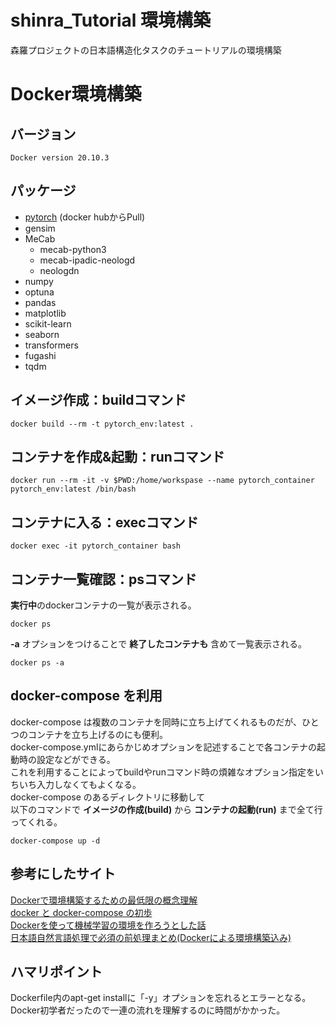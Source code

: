 # shinra_Tutorial 環境構築
森羅プロジェクトの日本語構造化タスクのチュートリアルの環境構築

# Docker環境構築
## バージョン
```
Docker version 20.10.3
```



## パッケージ
- [pytorch](https://hub.docker.com/r/pytorch/pytorch) (docker hubからPull)
- gensim
- MeCab
  -  mecab-python3
  -  mecab-ipadic-neologd
  -  neologdn
- numpy
- optuna
- pandas
- matplotlib
- scikit-learn
- seaborn
- transformers
- fugashi
- tqdm

## イメージ作成：buildコマンド
```
docker build --rm -t pytorch_env:latest .
```
## コンテナを作成&起動：runコマンド
```
docker run --rm -it -v $PWD:/home/workspase --name pytorch_container pytorch_env:latest /bin/bash
```

## コンテナに入る：execコマンド
```
docker exec -it pytorch_container bash
```

## コンテナ一覧確認：psコマンド
**実行中**のdockerコンテナの一覧が表示される。
```
docker ps
```
 **-a**  オプションをつけることで **終了したコンテナも** 含めて一覧表示される。
```
docker ps -a
```

## docker-compose を利用
docker-compose は複数のコンテナを同時に立ち上げてくれるものだが、ひとつのコンテナを立ち上げるのにも便利。  
docker-compose.ymlにあらかじめオプションを記述することで各コンテナの起動時の設定などができる。  
これを利用することによってbuildやrunコマンド時の煩雑なオプション指定をいちいち入力しなくてもよくなる。  
docker-compose のあるディレクトリに移動して  
以下のコマンドで **イメージの作成(build)** から **コンテナの起動(run)** まで全て行ってくれる。
```
docker-compose up -d
```

## 参考にしたサイト
[Dockerで環境構築するための最低限の概念理解](https://qiita.com/minato-naka/items/e9cd026747693759800c)  
[docker と docker-compose の初歩](https://qiita.com/hiyuzawa/items/81490020568417d85e86)  
[Dockerを使って機械学習の環境を作ろうとした話](https://qiita.com/penpenta/items/3b7a0f1e27bbab56a95f)  
[日本語自然言語処理で必須の前処理まとめ(Dockerによる環境構築込み)](https://qiita.com/Keyskey/items/9f5f6c414e0f89a4f931)  

## ハマリポイント
Dockerfile内のapt-get installに「-y」オプションを忘れるとエラーとなる。  
Docker初学者だったので一連の流れを理解するのに時間がかかった。

